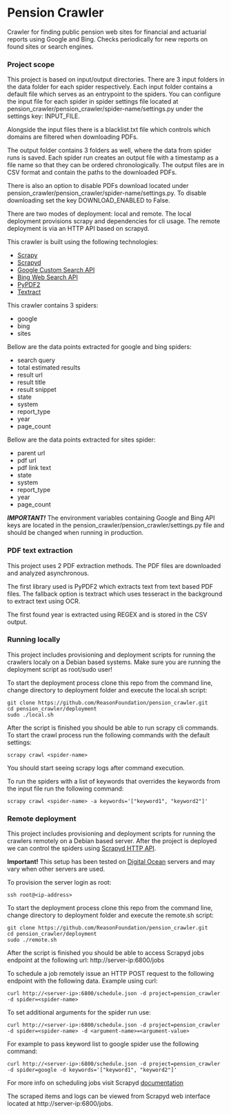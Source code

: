 # Pension Crawler

Crawler for finding public pension web sites for financial and actuarial reports using Google and Bing. Checks periodically for new reports on found sites or search engines.

### Project scope

This project is based on input/output directories. There are 3 input folders in the data folder for each spider respectively. Each input folder contains a default file which serves as an entrypoint to the spiders. You can configure the input file for each spider in spider settings file located at pension_crawler/pension_crawler/spider-name/settings.py under the settings key: INPUT_FILE.

Alongside the input files there is a blacklist.txt file which controls which domains are filtered when downloading PDFs.

The output folder contains 3 folders as well, where the data from spider runs is saved. Each spider run creates an output file with a timestamp as a file name so that they can be ordered chronologically. The output files are in CSV format and contain the paths to the downloaded PDFs.

There is also an option to disable PDFs download located under pension_crawler/pension_crawler/spider-name/settings.py. To disable downloading set the key DOWNLOAD_ENABLED to False.

There are two modes of deployment: local and remote. The local deployment provisions scrapy and dependencies for cli usage. The remote deployment is via an HTTP API based on scrapyd.

This crawler is built using the following technologies:

- [Scrapy](https://doc.scrapy.org/en/latest/)
- [Scrapyd](https://scrapyd.readthedocs.io/en/stable/)
- [Google Custom Search API](https://developers.google.com/custom-search/)
- [Bing Web Search API](https://azure.microsoft.com/en-us/services/cognitive-services/bing-web-search-api/)
- [PyPDF2](https://pythonhosted.org/PyPDF2/)
- [Textract](https://textract.readthedocs.io/)

This crawler contains 3 spiders:

- google
- bing
- sites

Bellow are the data points extracted for google and bing spiders:

- search query
- total estimated results
- result url
- result title
- result snippet
- state
- system
- report_type
- year
- page_count

Bellow are the data points extracted for sites spider:

- parent url
- pdf url
- pdf link text
- state
- system
- report_type
- year
- page_count

***IMPORTANT!*** The environment variables containing Google and Bing API keys are located in the pension_crawler/pension_crawler/settings.py file and should be changed when running in production.

### PDF text extraction

This project uses 2 PDF extraction methods. The PDF files are downloaded and analyzed asynchronous.

The first library used is PyPDF2 which extracts text from text based PDF files. The fallback option is textract which uses tesseract in the background to extract text using OCR.

The first found year is extracted using REGEX and is stored in the CSV output.

### Running locally

This project includes provisioning and deployment scripts for running the crawlers localy on a Debian based systems. Make sure you are running the deployment script as root/sudo user!

To start the deployment process clone this repo from the command line, change directory to deployment folder and execute the local.sh script:

```
git clone https://github.com/ReasonFoundation/pension_crawler.git
cd pension_crawler/deployment
sudo ./local.sh
```

After the script is finished you should be able to run scrapy cli commands. To start the crawl process run the following commands with the default settings:

```
scrapy crawl <spider-name>
```

You should start seeing scrapy logs after command execution.

To run the spiders with a list of keywords that overrides the keywords from the input file run the following command:

```
scrapy crawl <spider-name> -a keywords='["keyword1", "keyword2"]'
```


### Remote deployment

This project includes provisioning and deployment scripts for running the crawlers remotely on a Debian based server. After the project is deployed we can control the spiders using [Scrapyd HTTP API](https://scrapyd.readthedocs.io/en/stable/api.html).

**Important!** This setup has been tested on [Digital Ocean](https://www.digitalocean.com/) servers and may vary when other servers are used.

To provision the server login as root:

```
ssh root@<ip-address>
```

To start the deployment process clone this repo from the command line, change directory to deployment folder and execute the remote.sh script:

```
git clone https://github.com/ReasonFoundation/pension_crawler.git
cd pension_crawler/deployment
sudo ./remote.sh
```

After the script is finished you should be able to access Scrapyd jobs endpoint at the following url:
http://server-ip:6800/jobs

To schedule a job remotely issue an HTTP POST request to the following endpoint with the following data. Example using curl:

```
curl http://<server-ip>:6800/schedule.json -d project=pension_crawler -d spider=<spider-name>
```

To set additional arguments for the spider run use:

```
curl http://<server-ip>:6800/schedule.json -d project=pension_crawler -d spider=<spider-name> -d <argument-name>=<argument-value>
```

For example to pass keyword list to google spider use the following command:

```
curl http://<server-ip>:6800/schedule.json -d project=pension_crawler -d spider=google -d keywords='["keyword1", "keyword2"]'
```

For more info on scheduling jobs visit Scrapyd [documentation](https://scrapyd.readthedocs.io/en/stable/api.html#schedule-json)

The scraped items and logs can be viewed from Scrapyd web interface located at http://server-ip:6800/jobs.
